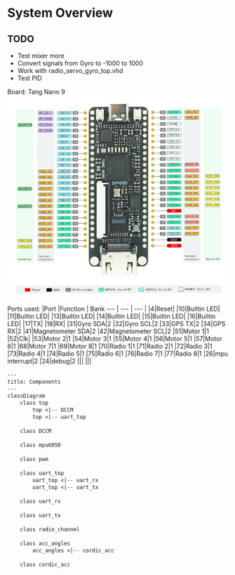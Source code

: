 # System Overview

## TODO
- Test mixer more
- Convert signals from Gyro to -1000 to 1000
- Work with radio_servo_gyro_top.vhd
- Test PID

Board: Tang Nano 9
![Alt text](Tang_nano_9_image.png)

Ports used:
|Port |Function | Bank
--- | --- | --- |
|4|Reset|
|10|Builtin LED|
|11|Builtin LED|
|13|Builtin LED|
|14|Builtin LED|
|15|Builtin LED|
|16|Builtin LED|
|17|TX|
|18|RX|
|31|Gyro SDA|2
|32|Gyro SCL|2
|33|GPS TX|2
|34|GPS RX|2
|41|Magnetometer SDA|2
|42|Magnetometer SCL|2
|51|Motor 1|1
|52|Clk|
|53|Motor 2|1
|54|Motor 3|1
|55|Motor 4|1
|56|Motor 5|1
|57|Motor 6|1
|68|Motor 7|1
|69|Motor 8|1
|70|Radio 1|1
|71|Radio 2|1
|72|Radio 3|1
|73|Radio 4|1
|74|Radio 5|1
|75|Radio 6|1
|76|Radio 7|1
|77|Radio 8|1
|26|mpu interrupt|2
|24|debug|2
|||
|||



```mermaid
---
title: Components
---
classDiagram
    class top
        top <|-- DCCM
        top <|-- uart_top

    class DCCM
    
    class mpu6050

    class pwm 

    class uart_top
        uart_top <|-- uart_rx
        uart_top <|-- uart_tx

    class uart_rx

    class uart_tx

    class radio_channel

    class acc_angles
        acc_angles <|-- cordic_acc

    class cordic_acc
```
